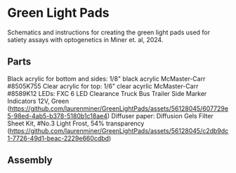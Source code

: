# Green Light Pads

Schematics and instructions for creating the green light pads used for satiety assays with optogenetics in Miner et. al, 2024.

## Parts

Black acrylic for bottom and sides:  1/8" black acrylic McMaster-Carr #8505K755
Clear acrylic for top: 1/6" clear acyrlic McMaster-Carr #8589K12
LEDs: FXC 6 LED Clearance Truck Bus Trailer Side Marker Indicators 12V, Green (https://github.com/laurenminer/GreenLightPads/assets/56128045/607729e5-98ed-4ab5-b378-5180b1c18ae4)
Diffuser paper: Diffusion Gels Filter Sheet Kit, #No.3 Light Frost, 54% transparency (https://github.com/laurenminer/GreenLightPads/assets/56128045/c2db9dc1-7726-49d1-beac-2229e660cdbd)

## Assembly
